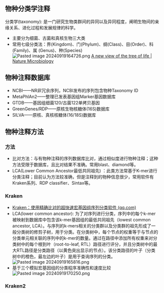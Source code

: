 ## 物种分类学注释
分类学(taxonomy): 是一门研究生物类群间的异同以及异同程度，阐明生物间的亲缘关系、进化过程和发展规律的科学。  
- 主要分为细菌、古菌和真核生物三大类 
- 常用七级分类法：界(Kingdom)、门(Phylum)、纲(Class)、目(Order)、科(Family)、属 (Genus)、种(Species)
![Pasted image 20240919164726.png](./attachments/Pasted%20image%2020240919164726.png)
[A new view of the tree of life | Nature Microbiology](https://www.nature.com/articles/nmicrobiol201648)

## 物种注释数据库
- NCBI——NR非冗余序列，NCBI发布的序列包含物种Taxonomy ID  
- MetaPhlAn2——整理已发表基因组Marker基因数据库  
- GTDB——基因组细菌120/古菌122单拷贝基因  
- GreenGenes/RDP——原核生物核糖体(16S)数据库  
- SILVA——原核、真核核糖体(16/18S)数据库  

## 物种注释方法
### 方法
- 比对方法：与有物种注释的序列数据库比对，通过相似度进行物种注释；这种方法受限于数据库，且比对结果不准确。常用blast、diamond等。  
- LCA(Lower Common Ancestor最低共同祖先) ：此类方法常基于K-mer进行分类注释；目前认为方法较准确，但是注释到的物种信息很少，常用软件有Kraken系列、RDP classifier、Sintax等。

### Kraken
- [Kraken：使用精确比对的超快速宏基因组序列分类软件 (qq.com)](https://mp.weixin.qq.com/s/-02ebEOU3yk82xbYVFlbVQ)
- LCA(lower common ancestor):
  为了对序列进行分类，序列中的每个k-mer被映射到数据库中包含该k-mer基因组的最低共同祖先（lowest common ancestor, LCA）。与序列的k-mers相关的分类群以及分类群的祖先形成了一般分类树的修剪子树，用于分类。在分类树中，每个节点的权重等于与节点的分类单元相关联的序列中的k-mer的数量。通过在路径中添加所有权重来对分类树中的每个根到叶（root-to-leaf, RTL）路径进行评分，并且分类树中的最大RTL路径是分类路径（以黄色突出显示的节点）。该分类路径的叶子（分类树中的橙色，最左边的叶子）是用于查询序列的分类。
  ![Pasted image 20240919165816.png](./attachments/Pasted%20image%2020240919165816.png)
- 基于三个模拟宏基因组的分类程序准确性和速度比较
  ![Pasted image 20240919170250.png](./attachments/Pasted%20image%2020240919170250.png)

### Kraken2
